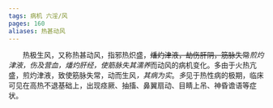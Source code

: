 ```yaml
---
tags: 病机 六淫/风
pages: 160
aliases: 热甚动风
---
```

&emsp;&emsp;热极生风，又称热甚动风，指邪热炽盛，~~燔灼津液，劫伤肝阴，筋脉失常~~<dfn>煎灼津液，伤及营血，燔灼肝经，使筋脉失其濡养</dfn>而动风的病机变化。多由于火热亢盛，煎灼津液，致使筋脉失常，动而生风<dfn>，其病为实</dfn>。<dfn>多</dfn>见于热性病的极期，临床可见在高热不退基础上，出现痉厥、抽搐、鼻翼扇动、目睛上吊、神昏谵语等症状。